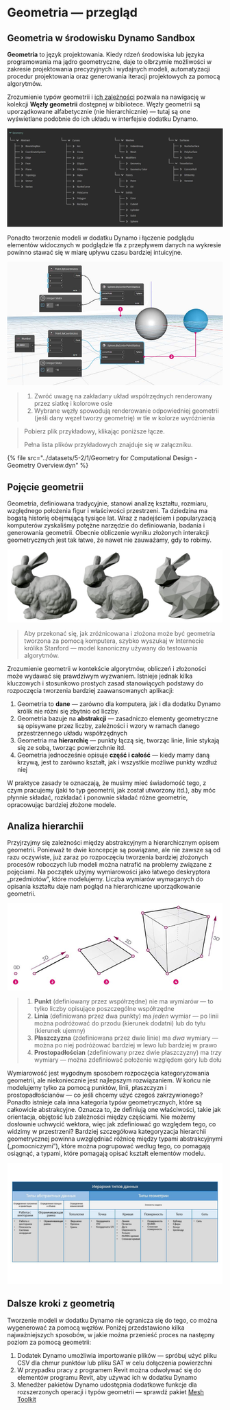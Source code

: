 # Geometria — przegląd

## Geometria w środowisku Dynamo Sandbox

**Geometria** to język projektowania. Kiedy rdzeń środowiska lub języka programowania ma jądro geometryczne, daje to olbrzymie możliwości w zakresie projektowania precyzyjnych i wydajnych modeli, automatyzacji procedur projektowania oraz generowania iteracji projektowych za pomocą algorytmów.

Zrozumienie typów geometrii i [ich zależności](1-geometry-overview.md#stepping-through-the-hierarchy) pozwala na nawigację w kolekcji **Węzły geometrii** dostępnej w bibliotece. Węzły geometrii są uporządkowane alfabetycznie (nie hierarchicznie) — tutaj są one wyświetlane podobnie do ich układu w interfejsie dodatku Dynamo.

![](../images/5-2/1/geometryoverview-geometryindynamo.jpg)

Ponadto tworzenie modeli w dodatku Dynamo i łączenie podglądu elementów widocznych w podglądzie tła z przepływem danych na wykresie powinno stawać się w miarę upływu czasu bardziej intuicyjne.

![](../images/5-2/1/GeometryforComputationalDesign-Overview.jpg)

> 1. Zwróć uwagę na zakładany układ współrzędnych renderowany przez siatkę i kolorowe osie
> 2. Wybrane węzły spowodują renderowanie odpowiedniej geometrii (jeśli dany węzeł tworzy geometrię) w tle w kolorze wyróżnienia

> Pobierz plik przykładowy, klikając poniższe łącze.
>
> Pełna lista plików przykładowych znajduje się w załączniku.

{% file src="../datasets/5-2/1/Geometry for Computational Design - Geometry Overview.dyn" %}

## Pojęcie geometrii

Geometria, definiowana tradycyjnie, stanowi analizę kształtu, rozmiaru, względnego położenia figur i właściwości przestrzeni. Ta dziedzina ma bogatą historię obejmującą tysiące lat. Wraz z nadejściem i popularyzacją komputerów zyskaliśmy potężne narzędzie do definiowania, badania i generowania geometrii. Obecnie obliczenie wyniku złożonych interakcji geometrycznych jest tak łatwe, że nawet nie zauważamy, gdy to robimy.

![Królik Stanford](../images/5-2/1/StanfordBunny.jpg)

> Aby przekonać się, jak zróżnicowana i złożona może być geometria tworzona za pomocą komputera, szybko wyszukaj w Internecie królika Stanford — model kanoniczny używany do testowania algorytmów.

Zrozumienie geometrii w kontekście algorytmów, obliczeń i złożoności może wydawać się prawdziwym wyzwaniem. Istnieje jednak kilka kluczowych i stosunkowo prostych zasad stanowiących podstawy do rozpoczęcia tworzenia bardziej zaawansowanych aplikacji:

1. Geometria to **dane** — zarówno dla komputera, jak i dla dodatku Dynamo królik nie różni się zbytnio od liczby.
2. Geometria bazuje na **abstrakcji** — zasadniczo elementy geometryczne są opisywane przez liczby, zależności i wzory w ramach danego przestrzennego układu współrzędnych
3. Geometria ma **hierarchię** — punkty łączą się, tworząc linie, linie stykają się ze sobą, tworząc powierzchnie itd.
4. Geometria jednocześnie opisuje **część i całość** — kiedy mamy daną krzywą, jest to zarówno kształt, jak i wszystkie możliwe punkty wzdłuż niej

W praktyce zasady te oznaczają, że musimy mieć świadomość tego, z czym pracujemy (jaki to typ geometrii, jak został utworzony itd.), aby móc płynnie składać, rozkładać i ponownie składać różne geometrie, opracowując bardziej złożone modele.

## Analiza hierarchii

Przyjrzyjmy się zależności między abstrakcyjnym a hierarchicznym opisem geometrii. Ponieważ te dwie koncepcje są powiązane, ale nie zawsze są od razu oczywiste, już zaraz po rozpoczęciu tworzenia bardziej złożonych procesów roboczych lub modeli można natrafić na problemy związane z pojęciami. Na początek użyjmy wymiarowości jako łatwego deskryptora „przedmiotów”, które modelujemy. Liczba wymiarów wymaganych do opisania kształtu daje nam pogląd na hierarchiczne uporządkowanie geometrii.

![Geometria obliczeniowa](../images/5-2/1/GeometryDimensionality.jpg)

> 1. **Punkt** (definiowany przez współrzędne) nie ma wymiarów — to tylko liczby opisujące poszczególne współrzędne
> 2. **Linia** (definiowana przez dwa punkty) ma _jeden_ wymiar — po linii można podróżować do przodu (kierunek dodatni) lub do tyłu (kierunek ujemny)
> 3. **Płaszczyzna** (zdefiniowana przez dwie linie) ma _dwa_ wymiary — można po niej podróżować bardziej w lewo lub bardziej w prawo
> 4. **Prostopadłościan** (zdefiniowany przez dwie płaszczyzny) ma _trzy_ wymiary — można zdefiniować położenie względem góry lub dołu

Wymiarowość jest wygodnym sposobem rozpoczęcia kategoryzowania geometrii, ale niekoniecznie jest najlepszym rozwiązaniem. W końcu nie modelujemy tylko za pomocą punktów, linii, płaszczyzn i prostopadłościanów — co jeśli chcemy użyć czegoś zakrzywionego? Ponadto istnieje cała inna kategoria typów geometrycznych, które są całkowicie abstrakcyjne. Oznacza to, że definiują one właściwości, takie jak orientacja, objętość lub zależności między częściami. Nie możemy dosłownie uchwycić wektora, więc jak zdefiniować go względem tego, co widzimy w przestrzeni? Bardziej szczegółowa kategoryzacja hierarchii geometrycznej powinna uwzględniać różnicę między typami abstrakcyjnymi („pomocniczymi”), które można pogrupować według tego, co pomagają osiągnąć, a typami, które pomagają opisać kształt elementów modelu.

![Hierarchia geometrii](../images/5-2/1/GeometryHierarchy.jpg)

## Dalsze kroki z geometrią

Tworzenie modeli w dodatku Dynamo nie ogranicza się do tego, co można wygenerować za pomocą węzłów. Poniżej przedstawiono kilka najważniejszych sposobów, w jakie można przenieść proces na następny poziom za pomocą geometrii:

1. Dodatek Dynamo umożliwia importowanie plików — spróbuj użyć pliku CSV dla chmur punktów lub pliku SAT w celu dołączenia powierzchni
2. W przypadku pracy z programem Revit można odwoływać się do elementów programu Revit, aby używać ich w dodatku Dynamo
3. Menedżer pakietów Dynamo udostępnia dodatkowe funkcje dla rozszerzonych operacji i typów geometrii — sprawdź pakiet [Mesh Toolkit](https://github.com/DynamoDS/Dynamo/wiki/Dynamo-Mesh-Toolkit)
